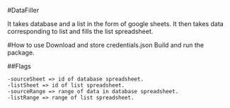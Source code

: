#DataFiller

It takes database and a list in the form of google sheets.
It then takes data corresponding to list and fills the list spreadsheet.


#How to use
Download and store credentials.json
Build and run the package.


##Flags
```
-sourceSheet => id of database spreadsheet.
-listSheet => id of list spreadsheet.
-sourceRange => range of data in database spreadsheet.
-listRange => range of list spreadsheet.
```